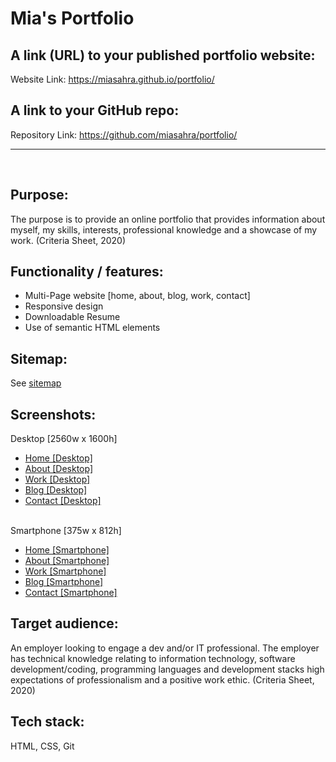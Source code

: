 # Mia's Portfolio

## **A link (URL) to your published portfolio website:**
Website Link: https://miasahra.github.io/portfolio/

## **A link to your GitHub repo:**
Repository Link: https://github.com/miasahra/portfolio/

----------------------------------------------------------
<br>

## **Purpose:**
The purpose is to provide an online portfolio that provides information about myself, my skills, interests, professional knowledge and a showcase of my work. (Criteria Sheet, 2020)

## **Functionality / features:**
- Multi-Page website [home, about, blog, work, contact]
- Responsive design
- Downloadable Resume
- Use of semantic HTML elements

## **Sitemap:**
See [sitemap](https://github.com/miasahra/portfolio/blob/main/sitemap.xml)

## **Screenshots:**

Desktop [2560w x 1600h]

- [Home [Desktop]](https://github.com/miasahra/portfolio/blob/main/docs/screenshots/home-desktop.png)
- [About [Desktop]](https://github.com/miasahra/portfolio/blob/main/docs/screenshots/about-desktop.png)
- [Work [Desktop]](https://github.com/miasahra/portfolio/blob/main/docs/screenshots/work-desktop.png)
- [Blog [Desktop]](https://github.com/miasahra/portfolio/blob/main/docs/screenshots/blog-desktop.png)
- [Contact [Desktop]](https://github.com/miasahra/portfolio/blob/main/docs/screenshots/contact-desktop.png)
<br><br>

Smartphone [375w x 812h]

- [Home [Smartphone]](https://github.com/miasahra/portfolio/blob/main/docs/screenshots/home-smartphone.png)
- [About [Smartphone]](https://github.com/miasahra/portfolio/blob/main/docs/screenshots/about-smartphone.png)
- [Work [Smartphone]](https://github.com/miasahra/portfolio/blob/main/docs/screenshots/work-smartphone.png)
- [Blog [Smartphone]](https://github.com/miasahra/portfolio/blob/main/docs/screenshots/blog-smartphone.png)
- [Contact [Smartphone]](https://github.com/miasahra/portfolio/blob/main/docs/screenshots/contact-smartphone.png)
   
## **Target audience:**
An employer looking to engage a dev and/or IT professional. The employer has technical knowledge relating to information technology, software development/coding, programming languages and development stacks
high expectations of professionalism and a positive work ethic. (Criteria Sheet, 2020)

## **Tech stack:**
HTML, CSS, Git


